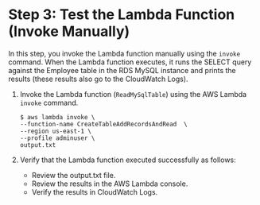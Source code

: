 # Step 3: Test the Lambda Function \(Invoke Manually\)<a name="vpc-rds-invoke-lambda-function"></a>

In this step, you invoke the Lambda function manually using the `invoke` command\. When the Lambda function executes, it runs the SELECT query against the Employee table in the RDS MySQL instance and prints the results \(these results also go to the CloudWatch Logs\)\.

1. Invoke the Lambda function \(`ReadMySqlTable`\) using the AWS Lambda `invoke` command\. 

   ```
   $ aws lambda invoke \
   --function-name CreateTableAddRecordsAndRead  \
   --region us-east-1 \
   --profile adminuser \
   output.txt
   ```

1. Verify that the Lambda function executed successfully as follows:
   + Review the output\.txt file\.
   + Review the results in the AWS Lambda console\.
   + Verify the results in CloudWatch Logs\.